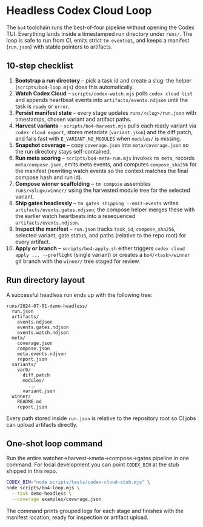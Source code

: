 # Headless Codex Cloud Loop

The `bo4` toolchain runs the best-of-four pipeline without opening the Codex
TUI.  Everything lands inside a timestamped run directory under `runs/`.  The
loop is safe to run from CI, emits strict `tm-events@1`, and keeps a manifest
(`run.json`) with stable pointers to artifacts.

## 10-step checklist

1. **Bootstrap a run directory** – pick a task id and create a slug: the helper
   (`scripts/bo4-loop.mjs`) does this automatically.
2. **Watch Codex Cloud** – `scripts/codex-watch.mjs` polls `codex cloud list` and
   appends heartbeat events into `artifacts/events.ndjson` until the task is
   `ready` or `error`.
3. **Persist manifest state** – every stage updates `runs/<slug>/run.json` with
   timestamps, chosen variant and artifact paths.
4. **Harvest variants** – `scripts/bo4-harvest.mjs` pulls each ready variant via
   `codex cloud export`, stores metadata (`variant.json`) and the diff patch, and
   fails fast with `E_VARIANT_NO_MODULES` when `modules/` is missing.
5. **Snapshot coverage** – copy `coverage.json` into `meta/coverage.json` so the
   run directory stays self-contained.
6. **Run meta scoring** – `scripts/bo4-meta-run.mjs` invokes `tm meta`, records
   `meta/compose.json`, emits meta events, and computes `compose_sha256` for the
   manifest (rewriting watch events so the context matches the final compose
   hash and run id).
7. **Compose winner scaffolding** – `tm compose` assembles `runs/<slug>/winner/`
   using the harvested module tree for the selected variant.
8. **Ship gates headlessly** – `tm gates shipping --emit-events` writes
   `artifacts/events.gates.ndjson`; the compose helper merges these with the
   earlier watch heartbeats into a resequenced `artifacts/events.ndjson`.
9. **Inspect the manifest** – `run.json` tracks `task_id`, `compose_sha256`,
   selected variant, gate status, and paths (relative to the repo root) for
   every artifact.
10. **Apply or branch** – `scripts/bo4-apply.sh` either triggers
    `codex cloud apply ... --preflight` (single variant) or creates a
    `bo4/<task>/winner` git branch with the `winner/` tree staged for review.

## Run directory layout

A successful headless run ends up with the following tree:

```
runs/2024-07-01-demo-headless/
  run.json
  artifacts/
    events.ndjson
    events.gates.ndjson
    events.watch.ndjson
  meta/
    coverage.json
    compose.json
    meta.events.ndjson
    report.json
  variants/
    var0/
      diff.patch
      modules/
        ...
      variant.json
  winner/
    README.md
    report.json
```

Every path stored inside `run.json` is relative to the repository root so CI
jobs can upload artifacts directly.

## One-shot loop command

Run the entire watcher→harvest→meta→compose→gates pipeline in one command.  For
local development you can point `CODEX_BIN` at the stub shipped in this repo.

```bash
CODEX_BIN="node scripts/tests/codex-cloud-stub.mjs" \
node scripts/bo4-loop.mjs \
  --task demo-headless \
  --coverage examples/coverage.json
```

The command prints grouped logs for each stage and finishes with the manifest
location, ready for inspection or artifact upload.
